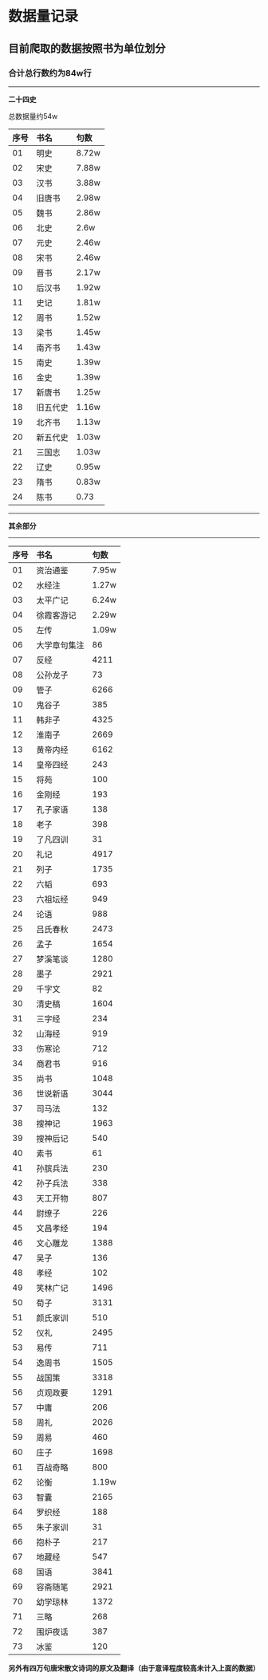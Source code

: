 # 数据量记录

## 目前爬取的数据按照书为单位划分

###  合计总行数约为84w行
---
**二十四史**

总数据量约54w

|序号|书名|句数
|--|:--|:--|
|01|明史|8.72w
|02|宋史|7.88w
|03|汉书|3.88w
|04|旧唐书|2.98w
|05|魏书|2.86w
|06|北史|2.6w
|07|元史|2.46w
|08|宋书|2.46w
|09|晋书|2.17w
|10|后汉书|1.92w
|11|史记|1.81w
|12|周书|1.52w
|13|梁书|1.45w
|14|南齐书|1.43w
|15|南史|1.39w
|16|金史|1.39w
|17|新唐书|1.25w
|18|旧五代史|1.16w
|19|北齐书|1.13w
|20|新五代史|1.03w
|21|三国志|1.03w
|22|辽史|0.95w
|23|隋书|0.83w
|24|陈书|0.73

---
**其余部分**

------

序号|书名|句数
|--|:--|:--
|01|资治通鉴|7.95w
|02|水经注|	1.27w
|03|太平广记|6.24w
|04|徐霞客游记|2.29w
|05|左传|1.09w
|06|大学章句集注|	   86
|07|反经|			 4211
|08|公孙龙子|		   73
|09|管子|			 6266
|10|鬼谷子|		  385
|11|韩非子|		 4325
|12|淮南子|		 2669
|13|黄帝内经|	 6162
|14|皇帝四经|		  243
|15|将苑|			  100
|16|金刚经|		  193
|17|孔子家语|		  138
|18|老子|			  398
|19|了凡四训|		   31
|20|礼记|			 4917
|21|列子|			 1735
|22|六韬|			  693
|23|六祖坛经|		  949
|24|论语|			  988
|25|吕氏春秋|	 2473
|26|孟子|			 1654
|27|梦溪笔谈| 		 1280
28|墨子|		 2921
29|千字文|		   82
30|清史稿|		 1604
31|三字经|		  234
32|山海经|		  919
33|伤寒论|		  712
34|商君书|		  916
35|尚书|		 1048
36|世说新语|		 3044
37|司马法|		  132
38|搜神记|		 1963
39|搜神后记|		  540
40|素书|			   61
41|孙膑兵法|		  230
42|孙子兵法|		  338
43|天工开物|		  807
44|尉缭子|		  226
45|文昌孝经|		  194
46|文心雕龙|		 1388
47|吴子|			  136
48|孝经|		      102	 
49|笑林广记|		 1496
50|荀子|			 3131 
51|颜氏家训|		  510
52|仪礼|			 2495
53|易传|			  711
54|逸周书|		 1505
55|战国策|		 3318
56|贞观政要|		 1291
57|中庸|			  206
58|周礼|			 2026
59|周易|			  460
60|庄子|			 1698
61|百战奇略|		  800
62|论衡| 1.19w
63|智囊|2165
64|罗织经|188
65|朱子家训|31
66|抱朴子|217
67|地藏经|547
68|国语|3841
69|容斋随笔|2921
70|幼学琼林|1372
71|三略|268
72|围炉夜话|387
73|冰鉴|120

**另外有四万句唐宋散文诗词的原文及翻译（由于意译程度较高未计入上面的数据）**


